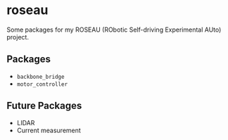 # roseau
Some packages for my ROSEAU (RObotic Self-driving Experimental AUto) project.

## Packages

- ``backbone_bridge``
- ``motor_controller``

## Future Packages

- LIDAR
- Current measurement
